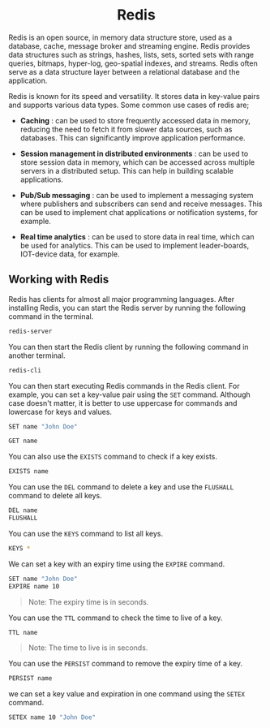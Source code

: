 <h1 align="center">Redis</h1>

Redis is an open source, in memory data structure store, used as a database, cache, message broker and streaming engine. Redis provides data structures such as strings, hashes, lists, sets, sorted sets with range queries, bitmaps, hyper-log, geo-spatial indexes, and streams. Redis often serve as a data structure layer between a relational database and the application.

Redis is known for its speed and versatility. It stores data in key-value pairs and supports various data types. Some common use cases of redis are;

- **Caching** : can be used to store frequently accessed data in memory, reducing the need to fetch it from slower data sources, such as databases. This can significantly improve application performance.

- **Session management in distributed environments** : can be used to store session data in memory, which can be accessed across multiple servers in a distributed setup. This can help in building scalable applications.

- **Pub/Sub messaging** : can be used to implement a messaging system where publishers and subscribers can send and receive messages. This can be used to implement chat applications or notification systems, for example.

- **Real time analytics** : can be used to store data in real time, which can be used for analytics. This can be used to implement leader-boards, IOT-device data, for example.

## Working with Redis

Redis has clients for almost all major programming languages. After installing Redis, you can start the Redis server by running the following command in the terminal.

```bash
redis-server
```

You can then start the Redis client by running the following command in another terminal.

```bash
redis-cli
```

You can then start executing Redis commands in the Redis client. For example, you can set a key-value pair using the `SET` command. Although case doesn't matter, it is better to use uppercase for commands and lowercase for keys and values.

```bash
SET name "John Doe"

GET name
```

You can also use the `EXISTS` command to check if a key exists.

```bash
EXISTS name
```

You can use the `DEL` command to delete a key and use the `FLUSHALL` command to delete all keys.

```bash
DEL name
FLUSHALL
```

You can use the `KEYS` command to list all keys.

```bash
KEYS *
```
We can set a key with an expiry time using the `EXPIRE` command.

```bash
SET name "John Doe"
EXPIRE name 10
```
> Note: The expiry time is in seconds.

You can use the `TTL` command to check the time to live of a key.

```bash
TTL name
```
> Note: The time to live is in seconds.

You can use the `PERSIST` command to remove the expiry time of a key.

```bash
PERSIST name
```

we can set a key value and expiration in one command using the `SETEX` command.

```bash
SETEX name 10 "John Doe"
```
